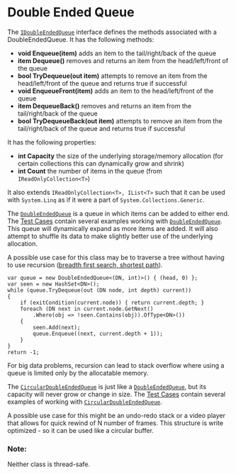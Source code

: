 # Double Ended Queue

The [`IDoubleEndedQueue`](IDoubleEndedQueue.cs) interface defines the methods associated with a DoubleEndedQueue. It has the following methods:
- __void Enqueue(item)__ adds an item to the tail/right/back of the queue
- __item Dequeue()__ removes and returns an item from the head/left/front of the queue
- __bool TryDequeue(out item)__ attempts to remove an item from the head/left/front of the queue and returns true if successful
- __void EnqueueFront(item)__ adds an item to the head/left/front of the queue
- __item DequeueBack()__ removes and returns an item from the tail/right/back of the queue
- __bool TryDequeueBack(out item)__ attempts to remove an item from the tail/right/back of the queue and returns true if successful

It has the following properties:
- __int Capacity__ the size of the underlying storage/memory allocation (for certain collections this can dynamically grow and shrink)
- __int Count__ the number of items in the queue (from `IReadOnlyCollection<T>`)

It also extends `IReadOnlyCollection<T>, IList<T>` such that it can be used with `System.Linq` as if it were a part of `System.Collections.Generic`.

The [`DoubleEndedQueue`](DoubleEndedQueue.cs) is a queue in which items can be added to either end. The [Test Cases](../../../tests/CSharpCollections.Tests/DoubleEndedQueue_Tests.cs) contain several examples working with [`DoubleEndedQueue`](DoubleEndedQueue.cs). This queue will dynamically expand as more items are added. It will also attempt to shuffle its data to make slightly better use of the underlying allocation.

A possible use case for this class may be to traverse a tree without having to use recursion ([breadth first search, shortest path](../../../tests/CSharpCollections.Tests/DoubleEndedQueue_Examples.cs)). 
```
var queue = new DoubleEndedQueue<(DN, int)>() { (head, 0) };
var seen = new HashSet<DN>();
while (queue.TryDequeue(out (DN node, int depth) current))
{
    if (exitCondition(current.node)) { return current.depth; }
    foreach (DN next in current.node.GetNext()
        .Where(obj => !seen.Contains(obj)).OfType<DN>())
    {
        seen.Add(next);
        queue.Enqueue((next, current.depth + 1));
    }
}
return -1;
```
For big data problems, recursion can lead to stack overflow where using a queue is limited only by the allocatable memory.

The [`CircularDoubleEndedQueue`](CircularDoubleEndedQueue.cs) is just like a [`DoubleEndedQueue`](DoubleEndedQueue.cs), but its capacity will never grow or change in size. The [Test Cases](../../../tests/CSharpCollections.Tests/CircularDoubleEndedQueue_Tests.cs) contain several examples of working with [`CircularDoubleEndedQueue`](CircularDoubleEndedQueue.cs).

A possible use case for this might be an undo-redo stack or a video player that allows for quick rewind of N number of frames. This structure is write optimized - so it can be used like a circular buffer.

### Note: 

Neither class is thread-safe.
